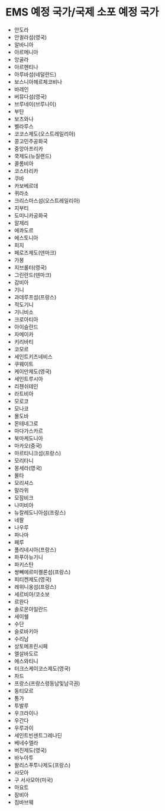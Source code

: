 # EMS 예정 국가/국제 소포 예정 국가

- 안도라
- 안귈라섬(영국)
- 알바니아
- 아르메니아
- 앙골라
- 아르헨티나
- 아루바섬(네덜란드)
- 보스니아헤르체코비나
- 바레인
- 버뮤다섬(영국)
- 브루네이(브루나이)
- 부탄
- 보츠와나
- 벨라루스
- 코코스제도(오스트레일리아)
- 콩고민주공화국
- 중앙아프리카
- 쿡제도(뉴질랜드)
- 콜롬비아
- 코스타리카
- 쿠바
- 카보베르데
- 퀴라소
- 크리스마스섬(오스트레일리아)
- 지부티
- 도미니카공화국
- 알제리
- 에콰도르
- 에스토니아
- 피지
- 페로즈제도(덴마크)
- 가봉
- 지브롤터(영국)
- 그린란드(덴마크)
- 감비아
- 기니
- 과데루프섬(프랑스)
- 적도기니
- 기니비소
- 크로아티아
- 아이슬란드
- 자메이카
- 키리바티
- 코모르
- 세인트키츠네비스
- 쿠웨이트
- 케이만제도(영국)
- 세인트루시아
- 리첸쉬테인
- 라트비아
- 모로코
- 모나코
- 몰도바
- 몬테네그로
- 마다가스카르
- 북마케도니아
- 마카오(중국)
- 마르티니크섬(프랑스)
- 모리타니
- 몽세라(영국)
- 몰타
- 모리셔스
- 말라위
- 모잠비크
- 나미비아
- 뉴칼레도니아섬(프랑스)
- 네팔
- 나우루
- 파나마
- 페루
- 폴리네시아(프랑스)
- 파푸아뉴기니
- 파키스탄
- 쌍뻬에르미켈론섬(프랑스)
- 피티켄제도(영국)
- 레위니옹섬(프랑스)
- 세르비아/코소보
- 르완다
- 솔로몬아일란드
- 세이쉘
- 수단
- 슬로바키아
- 수리남
- 상토메프린시페
- 엘살바도르
- 에스와티니
- 터크스케이코스제도(영국)
- 차드
- 프랑스(프랑스령동남및남극권)
- 동티모르
- 통가
- 투발루
- 우크라이나
- 우간다
- 우루과이
- 세인트빈센트그레나딘
- 베네수엘라
- 버진제도(영국)
- 바누아투
- 왈리스푸투나제도(프랑스)
- 사모아
- 구 서사모아(미국)
- 마요트
- 잠비아
- 짐바브웨

